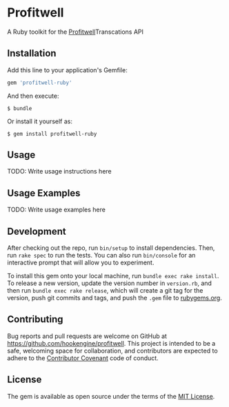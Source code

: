 # Profitwell

A Ruby toolkit for the [Profitwell](http://home.profitwell.com/)Transcations API

## Installation

Add this line to your application's Gemfile:

```ruby
gem 'profitwell-ruby'
```

And then execute:

    $ bundle

Or install it yourself as:

    $ gem install profitwell-ruby

## Usage

TODO: Write usage instructions here

## Usage Examples

TODO: Write usage examples here

## Development

After checking out the repo, run `bin/setup` to install dependencies. Then, run `rake spec` to run the tests. You can also run `bin/console` for an interactive prompt that will allow you to experiment.

To install this gem onto your local machine, run `bundle exec rake install`. To release a new version, update the version number in `version.rb`, and then run `bundle exec rake release`, which will create a git tag for the version, push git commits and tags, and push the `.gem` file to [rubygems.org](https://rubygems.org).

## Contributing

Bug reports and pull requests are welcome on GitHub at https://github.com/hookengine/profitwell. This project is intended to be a safe, welcoming space for collaboration, and contributors are expected to adhere to the [Contributor Covenant](http://contributor-covenant.org) code of conduct.


## License

The gem is available as open source under the terms of the [MIT License](http://opensource.org/licenses/MIT).

